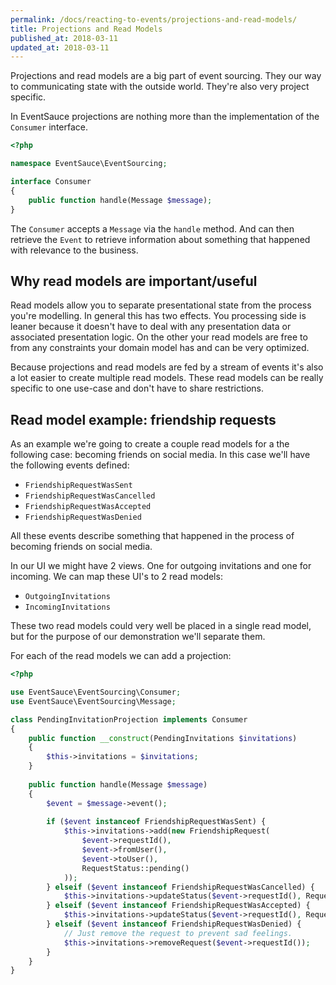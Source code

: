 ```yaml
---
permalink: /docs/reacting-to-events/projections-and-read-models/
title: Projections and Read Models
published_at: 2018-03-11
updated_at: 2018-03-11
---
```


Projections and read models are a big part of event sourcing. They
our way to communicating state with the outside world. They're also
very project specific.

In EventSauce projections are nothing more than the implementation of
the `Consumer` interface.

```php
<?php

namespace EventSauce\EventSourcing;

interface Consumer
{
    public function handle(Message $message);
}
```

The `Consumer` accepts a `Message` via the `handle` method. And can
then retrieve the `Event` to retrieve information about something
that happened with relevance to the business.

## Why read models are important/useful

Read models allow you to separate presentational state from the process
you're modelling. In general this has two effects. You processing side
is leaner because it doesn't have to deal with any presentation data or
associated presentation logic. On the other your read models are free
to from any constraints your domain model has and can be very optimized.

Because projections and read models are fed by a stream of events it's
also a lot easier to create multiple read models. These read models can
be really specific to one use-case and don't have to share restrictions.

## Read model example: friendship requests

As an example we're going to create a couple read models for a the
following case: becoming friends on social media. In this case we'll have
the following events defined:

* `FriendshipRequestWasSent`
* `FriendshipRequestWasCancelled`
* `FriendshipRequestWasAccepted`
* `FriendshipRequestWasDenied`

All these events describe something that happened in the process of becoming
friends on social media.

In our UI we might have 2 views. One for outgoing invitations and one for incoming.
We can map these UI's to 2 read models:

* `OutgoingInvitations`
* `IncomingInvitations`

These two read models could very well be placed in a single read model, but for the
purpose of our demonstration we'll separate them.

For each of the read models we can add a projection:

```php
<?php

use EventSauce\EventSourcing\Consumer;
use EventSauce\EventSourcing\Message;

class PendingInvitationProjection implements Consumer
{
    public function __construct(PendingInvitations $invitations)
    {
        $this->invitations = $invitations;
    }
    
    public function handle(Message $message)
    {
        $event = $message->event();
        
        if ($event instanceof FriendshipRequestWasSent) {
            $this->invitations->add(new FriendshipRequest(
                $event->requestId(),
                $event->fromUser(),
                $event->toUser(),
                RequestStatus::pending()
            ));
        } elseif ($event instanceof FriendshipRequestWasCancelled) {
            $this->invitations->updateStatus($event->requestId(), RequestStatus::cancelled());
        } elseif ($event instanceof FriendshipRequestWasAccepted) {
            $this->invitations->updateStatus($event->requestId(), RequestStatus::accepted());
        } elseif ($event instanceof FriendshipRequestWasDenied) {
            // Just remove the request to prevent sad feelings.
            $this->invitations->removeRequest($event->requestId());
        }
    }
}
```
